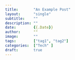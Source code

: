 ```yaml
---
title:       "An Example Post"
layout:      "single"
subtitle:    ""
description: ""
date:        {{.Date}}
author:      ""
image:       ""
tags:        ["tag1", "tag2"]
categories:  ["Tech" ]
draft:       true
---
```


